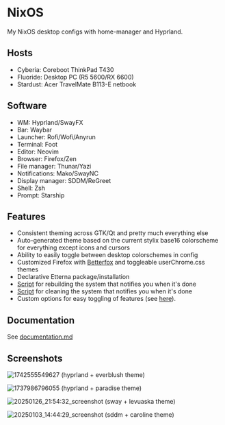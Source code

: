 # NixOS
My NixOS desktop configs with home-manager and Hyprland.

## Hosts
- Cyberia: Coreboot ThinkPad T430
- Fluoride: Desktop PC (R5 5600/RX 6600)
- Stardust: Acer TravelMate B113-E netbook

## Software
- WM: Hyprland/SwayFX
- Bar: Waybar
- Launcher: Rofi/Wofi/Anyrun
- Terminal: Foot
- Editor: Neovim
- Browser: Firefox/Zen
- File manager: Thunar/Yazi
- Notifications: Mako/SwayNC
- Display manager: SDDM/ReGreet
- Shell: Zsh
- Prompt: Starship

## Features
- Consistent theming across GTK/Qt and pretty much everything else
- Auto-generated theme based on the current stylix base16 colorscheme for everything except icons and cursors
- Ability to easily toggle between desktop colorschemes in config
- Customized Firefox with [Betterfox](https://github.com/yokoffing/BetterFox) and toggleable userChrome.css themes
- Declarative Etterna package/installation
- [Script](https://github.com/yazoink/nixos/blob/main/modules/home-manager/features/shell-config/scripts/rebuild/rebuild) for rebuilding the system that notifies you when it's done
- [Script](https://github.com/yazoink/nixos/blob/main/modules/home-manager/features/shell-config/scripts/clean/clean) for cleaning the system that notifies you when it's done
- Custom options for easy toggling of features (see [here](https://github.com/yazoink/nixos/tree/main/options)).

## Documentation
See [documentation.md](./documentation.md)
  
## Screenshots
![1742555549627](https://github.com/user-attachments/assets/f6b142ba-3873-48ff-9216-00879df519f4)
(hyprland + everblush theme)

![1737986796055](https://github.com/user-attachments/assets/8d3fd41f-a801-41aa-95b2-cd4fef6a208b)
(hyprland + paradise theme)

![20250126_21:54:32_screenshot](https://github.com/user-attachments/assets/1322e8f8-dc31-4a55-a02b-df2f07b3cfcc)
(sway + levuaska theme)

![20250103_14:44:29_screenshot](https://github.com/user-attachments/assets/f510d75f-528b-4f19-8a3a-bf155aa5cc5e)
(sddm + caroline theme)

